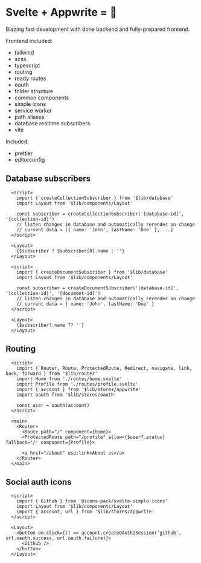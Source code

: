 # Svelte + Appwrite = 🚀

Blazing fast development with done backend and fully-prepared frontend.

Frontend included:

* tailwind
* scss
* typescript
* routing
* ready routes
* oauth
* folder structure
* common components
* simple icons
* service worker
* path aliases
* database realtime subscribers
* vite

Included:

* prettier
* editorconfig

## Database subscribers

```svelte
  <script>
    import { createCollectionSubscriber } from '$lib/database'
    import Layout from '$lib/components/Layout'

    const subscriber = createCollectionSubscriber('[database-id]', '[collection-id]')
    // listen changes in database and automatically rerender on change
    // current data = [{ name: 'John', lastName: 'Doe' }, ...]
  </script>

  <Layout>
    {$subscriber ? $subscriber[0].name : ''}
  </Layout>
```

```svelte
  <script>
    import { createDocumentSubscriber } from '$lib/database'
    import Layout from '$lib/components/Layout'

    const subscriber = createDocumentSubscriber('[database-id]', '[collection-id]', '[document-id]')
    // listen changes in database and automatically rerender on change
    // current data = { name: 'John', lastName: 'Doe' }
  </script>

  <Layout>
    {$subscriber?.name ?? ''}
  </Layout>
```

## Routing

```svelte
  <script>
    import { Router, Route, ProtectedRoute, Redirect, navigate, link, back, forward } from '$lib/router'
    import Home from './routes/home.svelte'
    import Profile from './routes/profile.svelte'
    import { account } from '$lib/stores/appwrite'
    import oauth from '$lib/stores/oauth'

    const user = oauth(account)
  </script>

  <main>
    <Router>
      <Route path="/" component={Home}>
      <ProtectedRoute path="/profile" allow={$user?.status} fallback="/" component={Profile}>

      <a href="/about" use:link>About us</a>
    </Router>
  </main>
```

## Social auth icons

```svelte
  <script>
    import { Github } from '@icons-pack/svelte-simple-icons'
    import Layout from '$lib/components/Layout'
    import { account, url } from '$lib/stores/appwrite'
  </script>

  <Layout>
    <button on:click={() => account.createOAuth2Session('github', url.oauth.success, url.oauth.failure)}>
      <Github />
    </button>
  </Layout>
```
